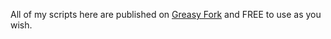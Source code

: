 All of my scripts here are published on [Greasy Fork](https://greasyfork.org/en/users/1500192-ryanm) and FREE to use as you wish.